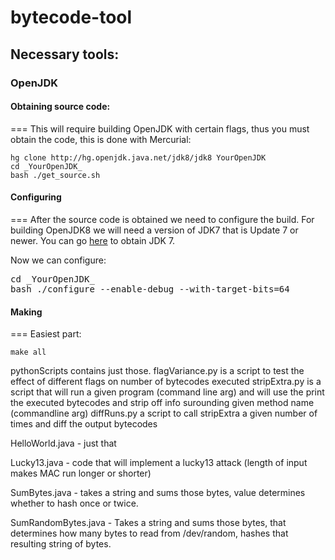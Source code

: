 # bytecode-tool

## Necessary tools:
### OpenJDK

#### Obtaining source code:
===
This will require building OpenJDK with certain flags, thus you must obtain the code, this is done with Mercurial:

```
hg clone http://hg.openjdk.java.net/jdk8/jdk8 YourOpenJDK 
cd _YourOpenJDK_ 
bash ./get_source.sh
```

#### Configuring
===
After the source code is obtained we need to configure the build. For building OpenJDK8 we will need a version of JDK7 that is Update 7 or newer. You can go [here](http://www.oracle.com/technetwork/java/javase/downloads/index.html) to obtain JDK 7. 

Now we can configure:
<pre>
cd _YourOpenJDK_
bash ./configure --enable-debug --with-target-bits=64
</pre>

#### Making
===
Easiest part:

```
make all
```

pythonScripts contains just those.
    flagVariance.py is a script to test the effect of different flags on number of bytecodes executed
    stripExtra.py is a script that will run a given program (command line arg) and will use the print the executed bytecodes and strip off info surounding given method name (commandline arg)
    diffRuns.py a script to call stripExtra a given number of times and diff the output bytecodes

HelloWorld.java - just that

Lucky13.java - code that will implement a lucky13 attack (length of input makes MAC run longer or shorter)

SumBytes.java - takes a string and sums those bytes, value determines whether to hash once or twice.

SumRandomBytes.java - Takes a string and sums those bytes, that determines how many bytes to read from /dev/random, hashes that resulting string of bytes.
